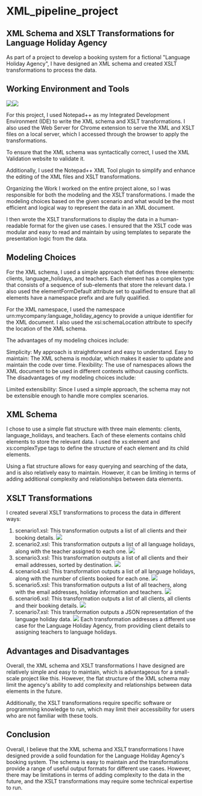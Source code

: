 # XML_pipeline_project

## XML Schema and XSLT Transformations for Language Holiday Agency
As part of a project to develop a booking system for a fictional "Language Holiday Agency", I have designed an XML schema and created XSLT transformations to process the data.

## Working Environment and Tools
![](images/Notepad++.png)![](images/web_chrome_extension.jpg)  


For this project, I used Notepad++ as my Integrated Development Environment (IDE) to write the XML schema and XSLT transformations. I also used the Web Server for Chrome extension to serve the XML and XSLT files on a local server, which I accessed through the browser to apply the transformations.


To ensure that the XML schema was syntactically correct, I used the XML Validation website to validate it.

Additionally, I used the Notepad++ XML Tool plugin to simplify and enhance the editing of the XML files and XSLT transformations.

Organizing the Work
I worked on the entire project alone, so I was responsible for both the modeling and the XSLT transformations. I made the modeling choices based on the given scenario and what would be the most efficient and logical way to represent the data in an XML document.

I then wrote the XSLT transformations to display the data in a human-readable format for the given use cases. I ensured that the XSLT code was modular and easy to read and maintain by using templates to separate the presentation logic from the data.

## Modeling Choices
For the XML schema, I used a simple approach that defines three elements: clients, language_holidays, and teachers. Each element has a complex type that consists of a sequence of sub-elements that store the relevant data. I also used the elementFormDefault attribute set to qualified to ensure that all elements have a namespace prefix and are fully qualified.

For the XML namespace, I used the namespace urn:mycompany:language_holiday_agency to provide a unique identifier for the XML document. I also used the xsi:schemaLocation attribute to specify the location of the XML schema.

The advantages of my modeling choices include:

Simplicity: My approach is straightforward and easy to understand.
Easy to maintain: The XML schema is modular, which makes it easier to update and maintain the code over time.
Flexibility: The use of namespaces allows the XML document to be used in different contexts without causing conflicts.
The disadvantages of my modeling choices include:

Limited extensibility: Since I used a simple approach, the schema may not be extensible enough to handle more complex scenarios.
## XML Schema
I chose to use a simple flat structure with three main elements: clients, language_holidays, and teachers. Each of these elements contains child elements to store the relevant data. I used the xs:element and xs:complexType tags to define the structure of each element and its child elements.

Using a flat structure allows for easy querying and searching of the data, and is also relatively easy to maintain. However, it can be limiting in terms of adding additional complexity and relationships between data elements.

## XSLT Transformations

I created several XSLT transformations to process the data in different ways:

1. scenario1.xsl: This transformation outputs a list of all clients and their booking details.
  ![](images/img1.png)
2. scenario2.xsl: This transformation outputs a list of all language holidays, along with the teacher assigned to each one.
  ![](images/img2.png)
3. scenario3.xsl: This transformation outputs a list of all clients and their email addresses, sorted by destination.
  ![](images/img3.png)
4. scenario4.xsl: This transformation outputs a list of all language holidays, along with the number of clients booked for each one.
  ![](images/img4.png)
5. scenario5.xsl: This transformation outputs a list of all teachers, along with the email addresses, holiday information and teachers.
  ![](images/img5.png)
6. scenario6.xsl: This transformation outputs a list of all clients, all clients and their booking details.
  ![](images/img6.png)
7. scenario7.xsl: This transformation outputs a JSON representation of the language holiday data.
  ![](images/img7.png)
Each transformation addresses a different use case for the Language Holiday Agency, from providing client details to assigning teachers to language holidays.

## Advantages and Disadvantages
Overall, the XML schema and XSLT transformations I have designed are relatively simple and easy to maintain, which is advantageous for a small-scale project like this. However, the flat structure of the XML schema may limit the agency's ability to add complexity and relationships between data elements in the future.

Additionally, the XSLT transformations require specific software or programming knowledge to run, which may limit their accessibility for users who are not familiar with these tools.

## Conclusion
Overall, I believe that the XML schema and XSLT transformations I have designed provide a solid foundation for the Language Holiday Agency's booking system. The schema is easy to maintain and the transformations provide a range of useful output formats for different use cases. However, there may be limitations in terms of adding complexity to the data in the future, and the XSLT transformations may require some technical expertise to run.
